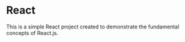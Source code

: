 # React
This is a simple React project created to demonstrate the fundamental concepts of React.js. 
